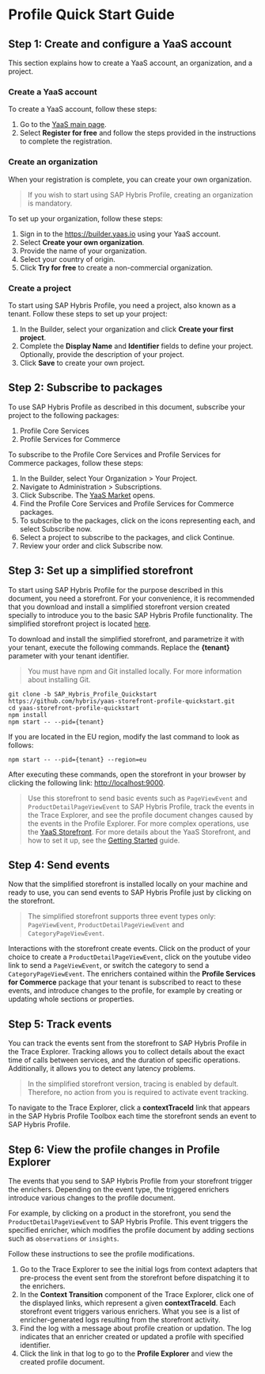 # Profile Quick Start Guide
## Step 1: Create and configure a YaaS account

This section explains how to create a YaaS account, an organization, and a project.

### Create a YaaS account

To create a YaaS account, follow these steps:
1. Go to the <a href="https://yaas.io">YaaS main page</a>.
2. Select **Register for free** and follow the steps provided in the instructions to complete the registration.

### Create an organization

When your registration is complete, you can create your own organization.

> If you wish to start using SAP Hybris Profile, creating an organization is mandatory.

To set up your organization, follow these steps:
1. Sign in to the https://builder.yaas.io using your YaaS account.
2. Select **Create your own organization**.
3. Provide the name of your organization.
4. Select your country of origin.
5. Click **Try for free** to create a non-commercial organization.

### Create a project

To start using SAP Hybris Profile, you need a project, also known as a tenant. Follow these steps to set up your project:
1. In the Builder, select your organization and click **Create your first project**.
2. Complete the **Display Name** and **Identifier** fields to define your project. Optionally, provide the description of your project.
3. Click **Save** to create your own project.

## Step 2: Subscribe to packages

To use SAP Hybris Profile as described in this document, subscribe your project to the following packages:
1. Profile Core Services
2. Profile Services for Commerce

To subscribe to the Profile Core Services and Profile Services for Commerce packages, follow these steps:
1. In the Builder, select Your Organization > Your Project.
2. Navigate to Administration > Subscriptions.
3. Click Subscribe. The <a href="https://market.yaas.io">YaaS Market</a> opens.
4. Find the Profile Core Services and Profile Services for Commerce packages.
5. To subscribe to the packages, click on the icons representing each, and select Subscribe now.
6. Select a project to subscribe to the packages, and click Continue.
7. Review your order and click Subscribe now.

## Step 3: Set up a simplified storefront

To start using SAP Hybris Profile for the purpose described in this document, you need a storefront. For your convenience, it is recommended that you download and install a simplified storefront version created specially to introduce you to the basic SAP Hybris Profile functionality. The simplified storefront project is located <a href="https://github.com/hybris/yaas-storefront-profile-quickstart/tree/SAP_Hybris_Profile_Quickstart">here</a>.

To download and install the simplified storefront, and parametrize it with your tenant, execute the following commands. Replace the **{tenant}** parameter with your tenant identifier.

> You must have npm and Git installed locally. For more information about installing Git.

```
git clone -b SAP_Hybris_Profile_Quickstart https://github.com/hybris/yaas-storefront-profile-quickstart.git
cd yaas-storefront-profile-quickstart
npm install
npm start -- --pid={tenant}
```

If you are located in the EU region, modify the last command to look as follows:

```
npm start -- --pid={tenant} --region=eu
```

After executing these commands, open the storefront in your browser by clicking the following link: <a href="http://localhost:9000">http://localhost:9000</a>.

> Use this storefront to send basic events such as `PageViewEvent` and `ProductDetailPageViewEvent` to SAP Hybris Profile, track the events in the Trace Explorer, and see the profile document changes caused by the events in the Profile Explorer. For more complex operations, use the [YaaS Storefront](https://github.com/SAP/yaas-storefront). For more details about the YaaS Storefront, and how to set it up, see the <a href="https://devportal.yaas.io/gettingstarted/">Getting Started</a> guide.


## Step 4: Send events 

Now that the simplified storefront is installed locally on your machine and ready to use, you can send events to SAP Hybris Profile just by clicking on the storefront.

> The simplified storefront supports three event types only: `PageViewEvent`, `ProductDetailPageViewEvent` and `CategoryPageViewEvent`.

Interactions with the storefront create events. Click on the product of your choice to create a `ProductDetailPageViewEvent`, click on the youtube video link to send a `PageViewEvent`, or switch the category to send a `CategoryPageViewEvent`. The enrichers contained within the **Profile Services for Commerce** package that your tenant is subscribed to react to these events, and introduce changes to the profile, for example by creating or updating whole sections or properties.


## Step 5: Track events

You can track the events sent from the storefront to SAP Hybris Profile in the Trace Explorer. Tracking allows you to collect details about the exact time of calls between services, and the duration of specific operations. Additionally, it allows you to detect any latency problems.

> In the simplified storefront version, tracing is enabled by default. Therefore, no action from you is required to activate event tracking.

To navigate to the Trace Explorer, click a **contextTraceId** link that appears in the SAP Hybris Profile Toolbox each time the storefront sends an event to SAP Hybris Profile.

## Step 6: View the profile changes in Profile Explorer

The events that you send to SAP Hybris Profile from your storefront trigger the enrichers. Depending on the event type, the triggered enrichers introduce various changes to the profile document.

For example, by clicking on a product in the storefront, you send the `ProductDetailPageViewEvent` to SAP Hybris Profile. This event triggers the specified enricher, which modifies the profile document by adding sections such as `observations` or `insights`.

Follow these instructions to see the profile modifications.
1. Go to the Trace Explorer to see the initial logs from context adapters that pre-process the event sent from the storefront before dispatching it to the enrichers.
2. In the **Context Transition** component of the Trace Explorer, click one of the displayed links, which represent a given **contextTraceId**. Each storefront event triggers various enrichers. What you see is a list of enricher-generated logs resulting from the storefront activity.
3. Find the log with a message about profile creation or updation. The log indicates that an enricher created or updated a profile with specified identifier.
4. Click the link in that log to go to the **Profile Explorer** and view the created profile document.